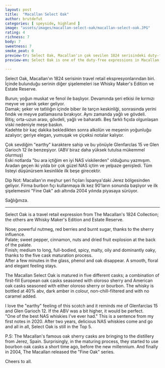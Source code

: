 ```yaml
---
layout: post
title:  "Macallan Select Oak"
author: brutdefut
categories: [ speyside, highland ]
image: "assets/images/macallan-select-oak/macallan-select-oak.JPG"
rating: 4
richness: 7
body: 7
sweetness: 7
smoke_peat: 0
preview-tr: Select Oak, Macallan'ın çok sevilen 1824 serisindeki duty-free ekspresyonlardan biri.        
preview-en: Select Oak is one of the duty-free expressions in Macallan's much-loved 1824 series.  
     
---
```


Select Oak, Macallan'ın 1824 serisinin travel retail ekspresyonlarından biri. İçinde bulunduğu serinin diğer şişelemeleri ise Whisky Maker's Edition ve Estate Reserve.   

Burun; yoğun muskat ve fenol ile başlıyor. Devamında şeri etkisi ile kırmızı meyve ve yanık şeker geliyor.  
Damak; şeker ve tatlılığın içinde biber ile tarçın keskinliği, sonrasında yerini fındık ve meyve patlamasına bırakıyor. Aynı zamanda yağlı ve gövdeli.  
Bitiş; orta-uzun arası, gövdeli, yağlı ve baharatlı. Beş farklı fıçıda olgunlaşan viski nedeniyle meşe baskın.  
Kadehte bir kaç dakika bekledikten sonra alkolün ve meşenin yoğunluğu azalıyor; geriye elegan, yumuşak ve çiçeksi notalar kalıyor.  

Çok sevdiğim "earthy" karaktere sahip ve bu yönüyle Glenfarclas 15 ve Glen Garioch 12 ile benzeşiyor. (ABV biraz daha yüksek tutulsa mükemmel olurmuş)   
Eski notlarda "bu ara içtiğim en iyi NAS viskilerden" olduğunu yazmışım. Aradan geçen iki yılda bir çok güzel NAS içtim ve yelpaze genişledi. Tüm listeyi düşünürsem kesinlikle ilk beşe girecektir.    

Dip Not: 
Macallan'ın meşhur şeri fıçıları İspanya'daki Jerez bölgesinden geliyor. Firma burbon fıçı kullanmaya ilk kez 90'ların sonunda başlıyor ve ilk şişelemesini "Fine Oak" adı altında 2004 yılında piyasaya sürüyor.  

Sağlığınıza.  
   
-----------------------------------------------

Select Oak is a travel retail expression from The Macallan's 1824 Collection; the others are Whisky Maker's Edition and Estate Reserve.   

Nose; powerful nutmeg, red berries and burnt sugar, thanks to the sherry influence.  
Palate; sweet pepper, cinnamon, nuts and dried fruit explosion at the back of the palate.  
Finish; medium to long, full-bodied, spicy, malty, oily and dominantly oaky, thanks to the five cask maturation process.  
After a few minutes in the glass, phenol and oak disappear. A smooth, floral and elegant feeling stays.  

The Macallan Select Oak is matured in five different casks; a combination of first-fill European oak casks seasoned with oloroso sherry and American oak casks seasoned with either oloroso sherry or bourbon. The whisky is bottled at 40% abv, dark amber in colour, non-chill-filtered and with no caramel added.  

I love the "earthy" feeling of this scotch and it reminds me of Glenfarclas 15 and Glen Garioch 12. If the ABV was a bit higher, it would be perfect.     
"One of the best NAS whiskies I've ever had." This is a sentence from my first notes in 2020. After two years, delicious NAS whiskies come and go and all in all, Select Oak is still in the Top 5.    

P.S:
The Macallan's famous oak sherry casks are bringing to the distillery from Jerez, Spain. Surprisingly, in the maturing process, they started to use bourbon oak casks a short time ago, before the new millennium. And finally in 2004, The Macallan released the "Fine Oak" series.  

Cheers to all.             
  
